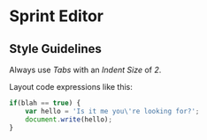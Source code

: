 # Sprint Editor

## Style Guidelines
Always use *Tabs* with an *Indent Size* of *2*.

Layout code expressions like this:

```js
if(blah == true) {
	var hello = 'Is it me you\'re looking for?';
	document.write(hello);
}
```
